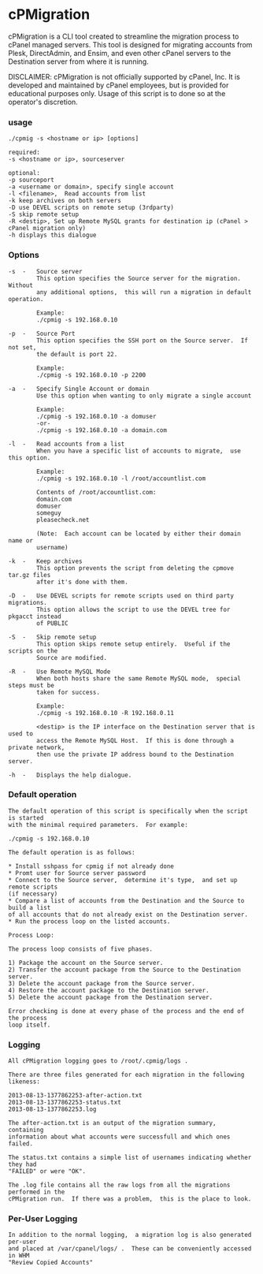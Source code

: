 cPMigration
==========

cPMigration is a CLI tool created to streamline the migration process to cPanel
managed servers.  This tool is designed for migrating accounts from Plesk,
DirectAdmin, and Ensim, and even other cPanel servers to the Destination server
from where it is running.

DISCLAIMER:
cPMigration is not officially supported by cPanel, Inc.  It is developed and maintained by cPanel employees,  but is provided for educational purposes only.  Usage of this script is to done so at the operator's discretion.

### usage

    ./cpmig -s <hostname or ip> [options]
        
    required:
    -s <hostname or ip>, sourceserver

    optional:
    -p sourceport    
    -a <username or domain>, specify single account
    -l <filename>,  Read accounts from list
    -k keep archives on both servers
    -D use DEVEL scripts on remote setup (3rdparty)
    -S skip remote setup
    -R <destip>, Set up Remote MySQL grants for destination ip (cPanel > cPanel migration only)
    -h displays this dialogue


### Options

    -s  -   Source server
            This option specifies the Source server for the migration.  Without
            any additional options,  this will run a migration in default operation.
            
            Example:
            ./cpmig -s 192.168.0.10
            
    -p  -   Source Port
            This option specifies the SSH port on the Source server.  If not set,
            the default is port 22.
            
            Example:
            ./cpmig -s 192.168.0.10 -p 2200
            
    -a  -   Specify Single Account or domain
            Use this option when wanting to only migrate a single account
            
            Example:
            ./cpmig -s 192.168.0.10 -a domuser
            -or-
            ./cpmig -s 192.168.0.10 -a domain.com
            
    -l  -   Read accounts from a list
            When you have a specific list of accounts to migrate,  use this option.
            
            Example:
            ./cpmig -s 192.168.0.10 -l /root/accountlist.com
            
            Contents of /root/accountlist.com:
            domain.com
            domuser
            someguy
            pleasecheck.net
            
            (Note:  Each account can be located by either their domain name or 
            username)
            
    -k  -   Keep archives
            This option prevents the script from deleting the cpmove tar.gz files 
            after it's done with them.
            
    -D  -   Use DEVEL scripts for remote scripts used on third party migrations.
            This option allows the script to use the DEVEL tree for pkgacct instead 
            of PUBLIC
            
    -S  -   Skip remote setup
            This option skips remote setup entirely.  Useful if the scripts on the 
            Source are modified.

    -R	-   Use Remote MySQL Mode
            When both hosts share the same Remote MySQL mode,  special steps must be
            taken for success.

            Example:
            ./cpmig -s 192.168.0.10 -R 192.168.0.11

            <destip> is the IP interface on the Destination server that is used to
            access the Remote MySQL Host.  If this is done through a private network,
            then use the private IP address bound to the Destination server.
            
    -h  -   Displays the help dialogue.

### Default operation

    The default operation of this script is specifically when the script is started
    with the minimal required parameters.  For example:
    
    ./cpmig -s 192.168.0.10
    
    The default operation is as follows:
    
    * Install sshpass for cpmig if not already done
    * Promt user for Source server password
    * Connect to the Source server,  determine it's type,  and set up remote scripts
    (if necessary)
    * Compare a list of accounts from the Destination and the Source to build a list
    of all accounts that do not already exist on the Destination server.
    * Run the process loop on the listed accounts.
    
    Process Loop:
    
    The process loop consists of five phases.
    
    1) Package the account on the Source server.
    2) Transfer the account package from the Source to the Destination server.
    3) Delete the account package from the Source server.
    4) Restore the account package to the Destination server.
    5) Delete the account package from the Destination server.
    
    Error checking is done at every phase of the process and the end of the process
    loop itself.


### Logging

    All cPMigration logging goes to /root/.cpmig/logs .  
    
    There are three files generated for each migration in the following likeness:
    
    2013-08-13-1377862253-after-action.txt
    2013-08-13-1377862253-status.txt
    2013-08-13-1377862253.log

    The after-action.txt is an output of the migration summary,  containing
    information about what accounts were successfull and which ones failed.
    
    The status.txt contains a simple list of usernames indicating whether they had
    "FAILED" or were "OK".
    
    The .log file contains all the raw logs from all the migrations performed in the
    cPMigration run.  If there was a problem,  this is the place to look.
    
### Per-User Logging
    
    In addition to the normal logging,  a migration log is also generated per-user
    and placed at /var/cpanel/logs/ .  These can be conveniently accessed in WHM
    "Review Copied Accounts"
    
